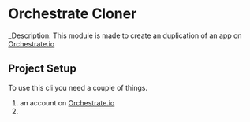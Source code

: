 # Orchestrate Cloner

_Description: This module is made to create an duplication of an app on [Orchestrate.io][]

## Project Setup

To use this cli you need a couple of things.
1. an account on [Orchestrate.io][]
2. 


[Orchestrate.io]: http://orchestrate.io/
